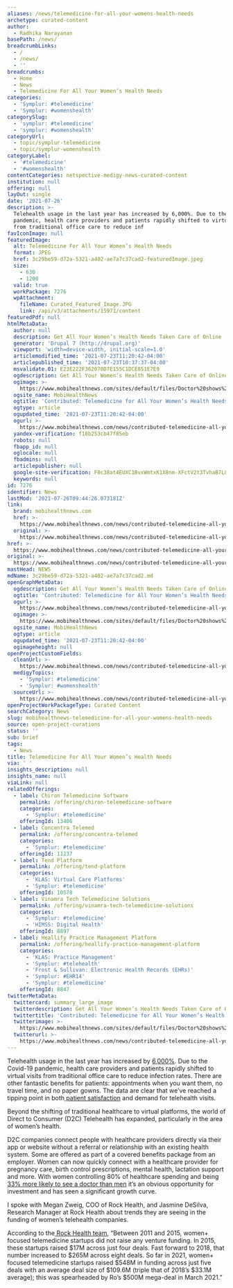 ```yaml
---
aliases: /news/telemedicine-for-all-your-womens-health-needs
archetype: curated-content
author:
  - Radhika Narayanan
basePath: /news/
breadcrumbLinks:
  - /
  - /news/
  - ''
breadcrumbs:
  - Home
  - News
  - Telemedicine For All Your Women’s Health Needs
categories:
  - 'Symplur: #telemedicine'
  - 'Symplur: #womenshealth'
categorySlug:
  - 'symplur: #telemedicine'
  - 'symplur: #womenshealth'
categoryUrl:
  - topic/symplur-telemedicine
  - topic/symplur-womenshealth
categoryLabel:
  - '#telemedicine'
  - '#womenshealth'
contentCategories: netspective-medigy-news-curated-content
institution: null
offering: null
layOut: single
date: '2021-07-26'
description: >-
  Telehealth usage in the last year has increased by 6,000%. Due to the Covid-19
  pandemic, health care providers and patients rapidly shifted to virtual visits
  from traditional office care to reduce inf
favIconImage: null
featuredImage:
  alt: Telemedicine For All Your Women’s Health Needs
  format: JPEG
  href: 3c29be59-d72a-5321-a402-ae7a7c37cad2-featuredImage.jpeg
  size:
    - 630
    - 1200
  valid: true
  workPackage: 7276
  wpAttachment:
    fileName: Curated_Featured_Image.JPG
    link: /api/v3/attachments/15971/content
featuredPdf: null
htmlMetaData:
  author: null
  description: Get All Your Women’s Health Needs Taken Care of Online
  generator: 'Drupal 7 (http://drupal.org)'
  viewport: 'width=device-width, initial-scale=1.0'
  articlemodified_time: '2021-07-23T11:20:42-04:00'
  articlepublished_time: '2021-07-23T10:37:37-04:00'
  msvalidate.01: E23E222F362070D7E155C1DCE851E7E9
  ogdescription: Get All Your Women’s Health Needs Taken Care of Online
  ogimage: >-
    https://www.mobihealthnews.com/sites/default/files/Doctor%20shows%20patient%20phone%20%28FatCamera%29_3.JPG
  ogsite_name: MobiHealthNews
  ogtitle: 'Contributed: Telemedicine for All Your Women’s Health Needs'
  ogtype: article
  ogupdated_time: '2021-07-23T11:20:42-04:00'
  ogurl: >-
    https://www.mobihealthnews.com/news/contributed-telemedicine-all-your-women-s-health-needs
  yandex-verification: f18b253cb47f85eb
  robots: null
  fbapp_id: null
  oglocale: null
  fbadmins: null
  articlepublisher: null
  google-site-verification: F0c38at4EUXC1BvxWmtxK1X8nm-XFctV2t3TvhaB7L8
  keywords: null
id: 7276
identifier: News
lastMod: '2021-07-26T09:44:26.073181Z'
link:
  brand: mobihealthnews.com
  href: >-
    https://www.mobihealthnews.com/news/contributed-telemedicine-all-your-women-s-health-needs
  original: >-
    https://www.mobihealthnews.com/news/contributed-telemedicine-all-your-women-s-health-needs
href: >-
  https://www.mobihealthnews.com/news/contributed-telemedicine-all-your-women-s-health-needs
original: >-
  https://www.mobihealthnews.com/news/contributed-telemedicine-all-your-women-s-health-needs
mastHead: NEWS
mdName: 3c29be59-d72a-5321-a402-ae7a7c37cad2.md
openGraphMetaData:
  ogdescription: Get All Your Women’s Health Needs Taken Care of Online
  ogtitle: 'Contributed: Telemedicine for All Your Women’s Health Needs'
  ogurl: >-
    https://www.mobihealthnews.com/news/contributed-telemedicine-all-your-women-s-health-needs
  ogimage: >-
    https://www.mobihealthnews.com/sites/default/files/Doctor%20shows%20patient%20phone%20%28FatCamera%29_3.JPG
  ogsite_name: MobiHealthNews
  ogtype: article
  ogupdated_time: '2021-07-23T11:20:42-04:00'
  ogimageheight: null
openProjectCustomFields:
  cleanUrl: >-
    https://www.mobihealthnews.com/news/contributed-telemedicine-all-your-women-s-health-needs
  medigyTopics:
    - 'Symplur: #telemedicine'
    - 'Symplur: #womenshealth'
  sourceUrl: >-
    https://www.mobihealthnews.com/news/contributed-telemedicine-all-your-women-s-health-needs
openProjectWorkPackageType: Curated Content
searchCategory: News
slug: mobihealthnews-telemedicine-for-all-your-womens-health-needs
source: open-project-curations
status: ''
sub: brief
tags:
  - News
title: Telemedicine For All Your Women’s Health Needs
via: ' '
insights_description: null
insights_name: null
viaLink: null
relatedOfferings:
  - label: Chiron Telemedicine Software
    permalink: /offering/chiron-telemedicine-software
    categories:
      - 'Symplur: #telemedicine'
    offeringId: 13406
  - label: Concentra Telemed
    permalink: /offering/concentra-telemed
    categories:
      - 'Symplur: #telemedicine'
    offeringId: 11237
  - label: Tend Platform
    permalink: /offering/tend-platform
    categories:
      - 'KLAS: Virtual Care Platforms'
      - 'Symplur: #telemedicine'
    offeringId: 10578
  - label: Vinamra Tech Telemedicine Solutions
    permalink: /offering/vinamra-tech-telemedicine-solutions
    categories:
      - 'Symplur: #telemedicine'
      - 'HIMSS: Digital Health'
    offeringId: 8897
  - label: Heallify Practice Management Platform
    permalink: /offering/heallify-practice-management-platform
    categories:
      - 'KLAS: Practice Management'
      - 'Symplur: #telehealth'
      - 'Frost & Sullivan: Electronic Health Records (EHRs)'
      - 'Symplur: #EHR14'
      - 'Symplur: #telemedicine'
    offeringId: 8847
twitterMetaData:
  twittercard: summary_large_image
  twitterdescription: Get All Your Women’s Health Needs Taken Care of Online
  twittertitle: 'Contributed: Telemedicine for All Your Women’s Health Needs'
  twitterimage: >-
    https://www.mobihealthnews.com/sites/default/files/Doctor%20shows%20patient%20phone%20%28FatCamera%29_3.JPG
  twitterurl: >-
    https://www.mobihealthnews.com/news/contributed-telemedicine-all-your-women-s-health-needs
---
```

<p>Telehealth usage in the last year has increased by <a href="https://blog.definitivehc.com/covid-19-drives-6000-percent-growth-telemedicine-use">6,000%</a>. Due to the Covid-19 pandemic, health care providers and patients rapidly shifted to virtual visits from traditional office care to reduce infection rates. There are other fantastic benefits for patients: appointments when you want them, no travel time, and no paper gowns. The data are clear that we’ve reached a tipping point in both<a href="https://mhealthintelligence.com/news/covid-19-telehealth-delivery-reaps-high-patient-satisfaction"> patient satisfaction</a> and demand for telehealth visits.</p><p>Beyond the shifting of traditional healthcare to virtual platforms, the world of Direct to Consumer (D2C) Telehealth has expanded, particularly in the area of women’s health.</p><p>D2C companies connect people with healthcare providers directly via their app or website without a referral or relationship with an existing health system. Some are offered as part of a covered benefits package from an employer. Women can now quickly connect with a healthcare provider for pregnancy care, birth control prescriptions, mental health, lactation support and more. With women controlling 80% of healthcare spending and being <a href="https://www.cdc.gov/nchs/data/series/sr_13/sr13_149.pdf">33% more likely to see a doctor than men</a> it’s an obvious opportunity for investment and has seen a significant growth curve.</p><p>I spoke with Megan Zweig, COO of Rock Health, and Jasmine DeSilva, Research Manager at Rock Health about trends they are seeing in the funding of women’s telehealth companies.</p><p>According to the<a href="https://rockhealth.com/about/"> Rock Health team</a>, “Between 2011 and 2015, women+ focused telemedicine startups did not raise any venture funding. In 2015, these startups raised $17M across just four deals. Fast forward to 2018, that number increased to $265M across eight deals. So far in 2021, women+ focused telemedicine startups raised $548M in funding across just five deals with an average deal size of $109.6M (triple that of 2018’s $33.1M average); this was spearheaded by Ro’s $500M mega-deal in March 2021.”</p>